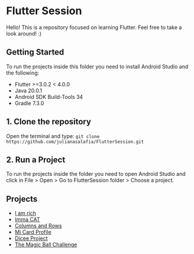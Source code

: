 # Flutter Session

Hello!
This is a repository focused on learning Flutter. Feel free to take a look around! :)

## Getting Started
To run the projects inside this folder you need to install Android Studio and the following:
 - Flutter >=3.0.2 < 4.0.0  
 - Java 20.0.1 
 - Android SDK Build-Tools 34
 - Gradle 7.3.0

## 1. Clone the repository
Open the terminal and type: `git clone https://github.com/julianasalafia/FlutterSession.git`

## 2. Run a Project
To run the projects inside the folder you need to open Android Studio and click in File > Open > Go to FlutterSession folder > Choose a project.

## Projects

- [I am rich](https://github.com/julianasalafia/FlutterSession/tree/main/i_am_rich)
- [Imma CAT](https://github.com/julianasalafia/FlutterSession/tree/main/Imma_CAT)
- [Columns and Rows](https://github.com/julianasalafia/FlutterSession/tree/main/columns_and_rows)
- [Mi Card Profile](https://github.com/julianasalafia/FlutterSession/tree/main/mi_card_profile)
- [Dicee Project](https://github.com/julianasalafia/FlutterSession/tree/main/dicee_project)
- [The Magic Ball Challenge](https://github.com/julianasalafia/FlutterSession/tree/main/magic_ball_challenge)


